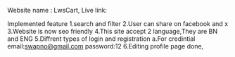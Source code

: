 Website name : LwsCart, Live link:

Implemented feature
1.search and filter
2.User can share on facebook and x
3.Website is now seo friendly
4.This site accept 2 language,They are BN and ENG
5.Diffrent types of login and registration
a.For credintial email:swapno@gmail.com password:12
6.Editing profile page done,
